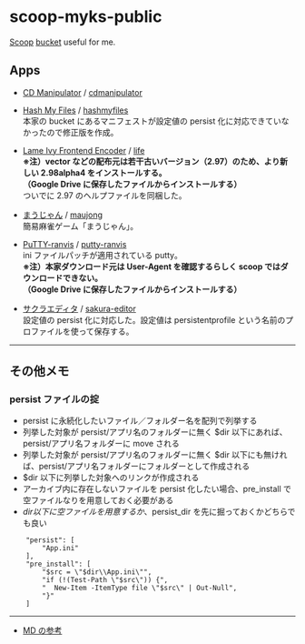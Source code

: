 # scoop-myks-public

[Scoop](https://scoop.sh/) [bucket](https://github.com/lukesampson/scoop/wiki/Buckets) useful for me.

## Apps

* [CD Manipulator](http://www.storeroom.info/cdm/) / [cdmanipulator](bucket/cdmanipulator.json)

* [Hash My Files](https://www.nirsoft.net/utils/hash_my_files.html) / [hashmyfiles](bucket/hashmyfiles.json)  
	本家の bucket にあるマニフェストが設定値の persist 化に対応できていなかったので修正版を作成。

* [Lame Ivy Frontend Encoder](https://www.vector.co.jp/soft/win95/art/se233905.html) / [life](bucket/life.json)  
	**※注）vector などの配布元は若干古いバージョン（2.97）のため、より新しい 2.98alpha4 をインストールする。**  
	**（Google Drive に保存したファイルからインストールする）**  
	ついでに 2.97 のヘルプファイルを同梱した。

* [まうじゃん](http://www.amy.hi-ho.ne.jp/ishihata/maujong/) / [maujong](bucket/maujong.json)  
	簡易麻雀ゲーム「まうじゃん」。

* [PuTTY-ranvis](https://www.ranvis.com/putty) / [putty-ranvis](bucket/putty-ranvis.json)  
	ini ファイルパッチが適用されている putty。  
	**※注）本家ダウンロード元は User-Agent を確認するらしく scoop ではダウンロードできない。**  
	**（Google Drive に保存したファイルからインストールする）**

* [サクラエディタ](https://sakura-editor.github.io/) / [sakura-editor](bucket/sakura-editor.json)  
	設定値の persist 化に対応した。設定値は persistentprofile という名前のプロファイルを使って保存する。

---
## その他メモ

### persist ファイルの掟

* persist に永続化したいファイル／フォルダー名を配列で列挙する
* 列挙した対象が persist/アプリ名のフォルダーに無く $dir 以下にあれば、persist/アプリ名フォルダーに move される
* 列挙した対象が persist/アプリ名のフォルダーに無く $dir 以下にも無ければ、persist/アプリ名フォルダーにフォルダーとして作成される
* $dir 以下に列挙した対象へのリンクが作成される
* アーカイブ内に存在しないファイルを persist 化したい場合、pre_install で空ファイルなりを用意しておく必要がある
* $dir 以下に空ファイルを用意するか、$persist_dir を先に掘っておくかどちらでも良い

```
    "persist": [
        "App.ini"
    ],
    "pre_install": [
        "$src = \"$dir\\App.ini\"",
        "if (!(Test-Path \"$src\")) {",
        "  New-Item -ItemType file \"$src\" | Out-Null",
        "}"
    ]

```

---
* [MD の参考](https://guides.github.com/features/mastering-markdown/)

